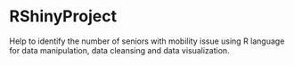 # RShinyProject
Help to identify the number of seniors with mobility issue using R language for data manipulation, data cleansing and data visualization.
